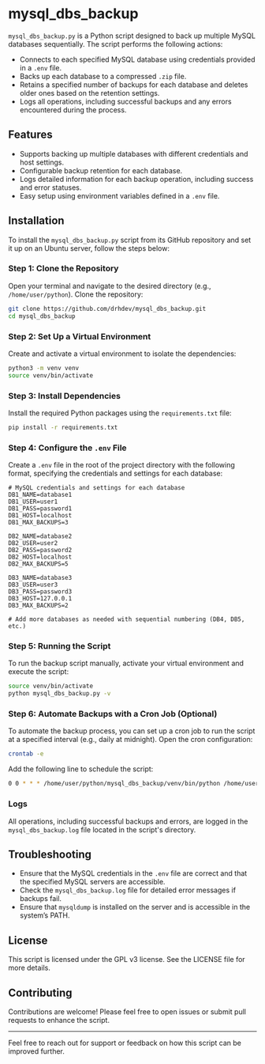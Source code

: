# mysql_dbs_backup

`mysql_dbs_backup.py` is a Python script designed to back up multiple MySQL databases sequentially. The script performs the following actions:

- Connects to each specified MySQL database using credentials provided in a `.env` file.
- Backs up each database to a compressed `.zip` file.
- Retains a specified number of backups for each database and deletes older ones based on the retention settings.
- Logs all operations, including successful backups and any errors encountered during the process.

## Features

- Supports backing up multiple databases with different credentials and host settings.
- Configurable backup retention for each database.
- Logs detailed information for each backup operation, including success and error statuses.
- Easy setup using environment variables defined in a `.env` file.

## Installation

To install the `mysql_dbs_backup.py` script from its GitHub repository and set it up on an Ubuntu server, follow the steps below:

### Step 1: Clone the Repository

Open your terminal and navigate to the desired directory (e.g., `/home/user/python`). Clone the repository:

```bash
git clone https://github.com/drhdev/mysql_dbs_backup.git
cd mysql_dbs_backup
```

### Step 2: Set Up a Virtual Environment

Create and activate a virtual environment to isolate the dependencies:

```bash
python3 -m venv venv
source venv/bin/activate
```

### Step 3: Install Dependencies

Install the required Python packages using the `requirements.txt` file:

```bash
pip install -r requirements.txt
```

### Step 4: Configure the `.env` File

Create a `.env` file in the root of the project directory with the following format, specifying the credentials and settings for each database:

```plaintext
# MySQL credentials and settings for each database
DB1_NAME=database1
DB1_USER=user1
DB1_PASS=password1
DB1_HOST=localhost
DB1_MAX_BACKUPS=3

DB2_NAME=database2
DB2_USER=user2
DB2_PASS=password2
DB2_HOST=localhost
DB2_MAX_BACKUPS=5

DB3_NAME=database3
DB3_USER=user3
DB3_PASS=password3
DB3_HOST=127.0.0.1
DB3_MAX_BACKUPS=2

# Add more databases as needed with sequential numbering (DB4, DB5, etc.)
```

### Step 5: Running the Script

To run the backup script manually, activate your virtual environment and execute the script:

```bash
source venv/bin/activate
python mysql_dbs_backup.py -v
```

### Step 6: Automate Backups with a Cron Job (Optional)

To automate the backup process, you can set up a cron job to run the script at a specified interval (e.g., daily at midnight). Open the cron configuration:

```bash
crontab -e
```

Add the following line to schedule the script:

```bash
0 0 * * * /home/user/python/mysql_dbs_backup/venv/bin/python /home/user/python/mysql_dbs_backup/mysql_dbs_backup.py >> /home/user/python_dbs_backup/backup.log 2>&1
```

### Logs

All operations, including successful backups and errors, are logged in the `mysql_dbs_backup.log` file located in the script's directory.

## Troubleshooting

- Ensure that the MySQL credentials in the `.env` file are correct and that the specified MySQL servers are accessible.
- Check the `mysql_dbs_backup.log` file for detailed error messages if backups fail.
- Ensure that `mysqldump` is installed on the server and is accessible in the system’s PATH.

## License

This script is licensed under the GPL v3 license. See the LICENSE file for more details.

## Contributing

Contributions are welcome! Please feel free to open issues or submit pull requests to enhance the script.

---

Feel free to reach out for support or feedback on how this script can be improved further.
